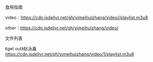 食用指南

video：https://cdn.jsdelivr.net/gh/yimeihuizhang/video//playlist.m3u8

other：https://cdn.jsdelivr.net/gh/yimeihuizhang/video/

文件列表

《get out》赵泳鑫 https://cdn.jsdelivr.net/gh/yimeihuizhang/video/1/playlist.m3u8
